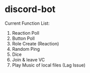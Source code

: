 # discord-bot

Current Function List:
1. Reaction Poll
2. Button Poll
3. Role Create (Reaction)
4. Random Ping
5. Dice
6. Join & leave VC
7. Play Music of local files (Lag Issue)
